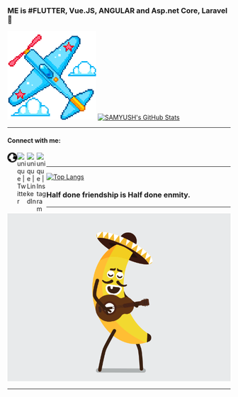 ### ME is #FLUTTER, Vue.JS, ANGULAR and Asp.net Core, Laravel 👋

<!--
**Samyush/SAMYUSH** is a ✨ _special_ ✨ repository because its `README.md` (this file) appears on your GitHub profile.

Here are some ideas to get you started:
-->
![Header](https://github.com/Samyush/samyush.com.np/blob/constructionIterration1/assets/aeroplanesImages/flyingObject3.gif)
[![SAMYUSH's GitHub Stats](https://github-readme-stats.vercel.app/api?username=samyush&&show_icons=true&title_color=ffffff&icon_color=bb2acf&text_color=daf7dc&bg_color=151515)](https://github.com/samyush)

---

#### Connect with me:

[<img align="left" alt="unique" width="22px" src="https://raw.githubusercontent.com/iconic/open-iconic/master/svg/globe.svg" />][website]
[<img align="left" alt="unique | Twitter" width="22px" src="https://cdn.jsdelivr.net/npm/simple-icons@v3/icons/twitter.svg" />][twitter]
[<img align="left" alt="unique | LinkedIn" width="22px" src="https://cdn.jsdelivr.net/npm/simple-icons@v3/icons/linkedin.svg" />][linkedin]
[<img align="left" alt="unique | Instagram" width="22px" src="https://cdn.jsdelivr.net/npm/simple-icons@v3/icons/instagram.svg" />][instagram]

<br/>

<!-- <p float="left">
  <a href="https://www.instagram.com/samyush/"><img align="left" width="25" height="25" src="https://github.com/Samyush/samyush.com.np/blob/master/assets/images/insta.png"/></a>
  <a href="https://www.linkedin.com/in/samyush-m-4232a3150/"><img align="left" width="25" height="25" src="https://github.com/Samyush/samyush.com.np/blob/master/assets/images/LinkedIn-Logo.wine.png"/></a>
</p><br/> -->
<!-- &nbsp; -->


<!-- [![SAMYUSH's GitHub Stats](https://github-readme-stats.vercel.app/api?username=samyush&show_icons=true&&them=&hide_title=false)](https://github.com/samyush)
![Header](https://github.com/Samyush/samyush.com.np/blob/constructionIterration1/assets/aeroplanesImages/flyingObject3.gif) -->

---

[![Top Langs](https://github-readme-stats.vercel.app/api/top-langs/?username=samyush&layout=compact&theme=radical)](https://github-readme-stats.vercel.app/api/top-langs/?username=samyush&layout=compact&theme=radical)

### Half done friendship is Half done enmity.

---

![End Banner](https://github.com/Samyush/TikTacToe_AI/blob/master/images/banana2.gif)

---
[website]: https://samyush.com.np
[twitter]: https://www.instagram.com/samyush/
[instagram]: https://instagram.com/samyush/
[linkedin]: https://www.linkedin.com/in/samyush-m-4232a3150/
